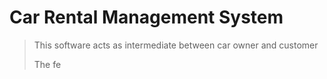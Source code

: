 # Car Rental Management System

> This  software acts as intermediate between car owner and customer
> 
> The  fe
